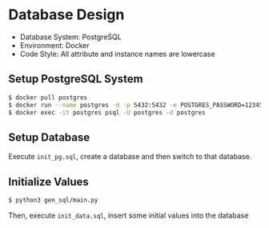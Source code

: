 # Database Design

*   Database System: PostgreSQL
*   Environment: Docker
*   Code Style: All attribute and instance names are lowercase

## Setup PostgreSQL System

```bash
$ docker pull postgres
$ docker run --name postgres -d -p 5432:5432 -e POSTGRES_PASSWORD=123456 postgres
$ docker exec -it postgres psql -U postgres -d postgres
```

## Setup Database

Execute `init_pg.sql`, create a database and then switch to that database.

## Initialize Values

```bash
$ python3 gen_sql/main.py
```

Then, execute `init_data.sql`, insert some initial values into the database
